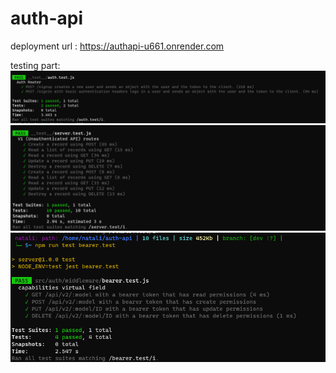 # auth-api

deployment url : https://authapi-u661.onrender.com


testing part:
![1](./1.png)
![2](./2.png)
![3](./3.png)